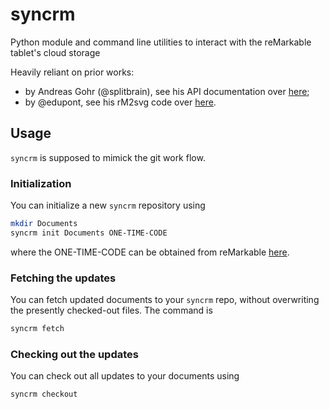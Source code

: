# syncrm

Python module and command line utilities to interact with the reMarkable tablet's cloud storage

Heavily reliant on prior works:

 - by Andreas Gohr (@splitbrain), see his API documentation over [here](https://github.com/splitbrain/ReMarkableAPI/wiki);
 - by @edupont, see his rM2svg code over [here](https://github.com/reHackable/maxio/blob/master/tools/rM2svg).

## Usage

```syncrm``` is supposed to mimick the git work flow. 

### Initialization

You can initialize a new ```syncrm``` repository using
``` BASH
mkdir Documents
syncrm init Documents ONE-TIME-CODE
```
where the ONE-TIME-CODE can be obtained from reMarkable [here](https://my.remarkable.com/generator-device).

### Fetching the updates

You can fetch updated documents to your ```syncrm``` repo, without overwriting the presently checked-out
files. The command is
``` BASH
syncrm fetch
```

### Checking out the updates

You can check out all updates to your documents using
``` BASH
syncrm checkout
```
